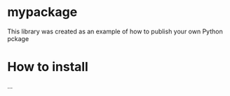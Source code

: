 # mypackage
This library was created as an example of how to publish your own Python pckage

# How to install
...